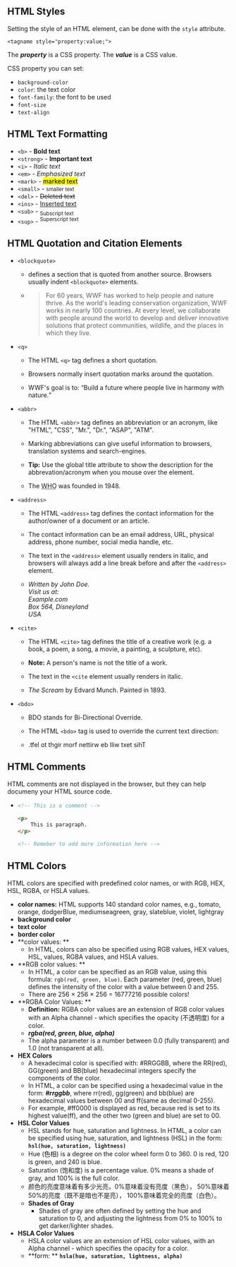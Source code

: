 ## HTML Styles

Setting the style of an HTML element, can be done with the `style` attribute.

`<tagname style="property:value;">`

The ***property*** is a CSS property. The ***value*** is a CSS value.

CSS property you can set:

- `background-color`
- `color`: the text color
- `font-family`: the font to be used
- `font-size`
- `text-align`

## HTML Text Formatting

- `<b>` - <b>Bold text</b>
- `<strong>` - <strong>Important text</strong>
- `<i>` - <i>Italic text</i>
- `<em>` - <em>Emphasized text</em>
- `<mark>` -  <mark>marked text</mark>
- `<small>` - <small>smaller text</small>
- `<del>` - <del>Deleted text</del>
- `<ins>` - <ins>Inserted text</ins>
- `<sub>` - <sub>Subscript text</sub>
- `<sup>` - <sup>Superscript text</sup>

## HTML Quotation and Citation Elements

- `<blockquote>` 

  - defines a section that is quoted from another source. Browsers usually indent `<blockquote>` elements.

  - <blockquote cite="http://www.worldwildlife.org/who/index.html">
        For 60 years, WWF has worked to help people and nature thrive. As the world's leading conservation organization, WWF works in nearly 100 countries. At every level, we collaborate with people around the world to develop and deliver innovative solutions that protect communities, wildlife, and the places in which they live.
    </blockquote>

- `<q>` 

  - The HTML `<q>` tag defines a short quotation. 

  - Browsers normally insert quotation marks around the quotation.

  - <p>WWF's goal is to: <q>Build a future where people live in harmony with nature.</q></p>

- `<abbr>` 

  - The HTML `<abbr>` tag defines an abbreviation or an acronym, like "HTML", "CSS", "Mr.", "Dr.", "ASAP", "ATM".

  - Marking abbreviations can give useful information to browsers, translation systems and search-engines.

  - **Tip:** Use the global title attribute to show the description for the abbrevation/acronym when you mouse over the element.

  - <p>The <abbr title="World Health Organization">WHO</abbr> was founded in 1948.</p>

- `<address>`

  - The HTML `<address>` tag defines the contact information for the author/owner of a document or an article.

  - The contact information can be an email address, URL, physical address, phone number, social media handle, etc.

  - The text in the `<address>` element usually renders in italic, and browsers will always add a line break before and after the `<address>` element.

  - <address>
        Written by John Doe.<br>
        Visit us at:<br>
        Example.com<br>
        Box 564, Disneyland<br>
        USA
    </address>

- `<cite>`

  - The HTML `<cite>` tag defines the title of a creative work (e.g. a book, a poem, a song, a movie, a painting, a sculpture, etc).

  - **Note:** A person's name is not the title of a work.

  - The text in the `<cite` element usually renders in italic.

  - <p><cite>The Scream</cite> by Edvard Munch. Painted in 1893.</p>

- `<bdo>`

  - BDO stands for Bi-Directional Override.

  - The HTML `<bdo>` tag is used to override the current text direction:

  - <bdo dir="rtl">This text will be written from right to left.</bdo>

## HTML Comments

HTML comments are not displayed in the browser, but they can help documeny your HTML source code.

- ```html
  <!-- This is a comment -->
  
  <p>
      This is paragraph.
  </p>
  
  <!-- Remeber to add more information here -->
  ```

## HTML Colors

HTML colors are specified with predefined color names, or with RGB, HEX, HSL, RGBA, or HSLA values.

- **color names:** HTML supports 140 standard color names, e.g., tomato, orange, dodgerBlue, mediumseagreen, gray, slateblue, violet, lightgray
- **background color**
- **text color**
- **border color**
- **color values: **
  - In HTML, colors can also be specified using RGB values, HEX values, HSL, values, RGBA values, and HSLA values.
- **RGB color values: **
  - In HTML, a color can be specified as an RGB value, using this formula: `rgb(red, green, blue)`. Each parameter (red, green, blue) defines the intensity of the color with a value between 0 and 255.
  - There are 256 $\times$ 256 $\times$ 256 = 16777216 possible colors!
- **RGBA Color Values: **
  - **Definition:** RGBA color values are an extension of RGB color values with an Alpha channel - which specifies the opacity (不透明度) for a color.
  - ***rgba(red, green, blue, alpha)***
  - The alpha parameter is a number between 0.0 (fully transparent) and 1.0 (not transparent at all).
- **HEX Colors**
  - A hexadecimal color is specified with: #RRGGBB, where the RR(red), GG(green) and BB(blue) hexadecimal integers specify the components of the color.
  - In HTML, a color can be specified using a hexadecimal value in the form: ***#rrggbb***, where rr(red), gg(green) and bb(blue) are hexadecimal values between 00 and ff(same as decimal 0-255).
  - For example, #ff0000 is displayed as red, because red is set to its highest value(ff), and the other two (green and blue) are set to 00.
- **HSL Color Values**
  - HSL stands for hue, saturation and lightness. In HTML, a color can be specified using hue, saturation, and lightness (HSL) in the form: **`hsl(hue, saturation, lightness)`**
  - Hue (色相) is a degree on the color wheel form 0 to 360. 0 is red, 120 is green, and 240 is blue. 
  - Saturation (饱和度) is a percentage value. 0% means a shade of gray, and 100% is the full color.
  - 颜色的亮度意味着有多少光亮，0%意味着没有亮度（黑色）， 50%意味着50%的亮度（既不是暗也不是亮）， 100%意味着完全的亮度（白色）。
  - **Shades of Gray**
    - Shades of gray are often defined by setting the hue and saturation to 0, and adjusting the lightness from 0% to 100% to get darker/lighter shades.
- **HSLA Color Values**
  - HSLA color values are an extension of HSL color values, with an Alpha channel - which specifies the opacity for a color.
  - **form: ** **`hsla(hue, saturation, lightness, alpha)`**





